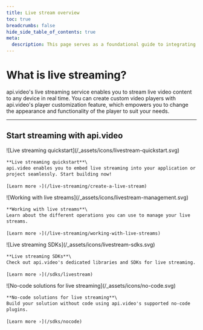 ```yaml
---
title: Live stream overview
toc: true
breadcrumbs: false
hide_side_table_of_contents: true
meta:
  description: This page serves as a foundational guide to integrating api.video's solutions for live streaming.
---
```


<div class="section-header">

# What is live streaming?

  api.video's live streaming service enables you to stream live video content to any device in real time. You can create custom video players with api.video's player customization feature, which empowers you to change the appearance and functionality of the player to suit your needs.

</div>

---

## Start streaming with api.video

<Grid cols="2" gap="3">
<Card pad="3">
    ![Live streaming quickstart](/_assets/icons/livestream-quickstart.svg)

    **Live streaming quickstart**\
    api.video enables you to embed live streaming into your application or project seamlessly. Start building now!

    [Learn more ›](/live-streaming/create-a-live-stream)
</Card>
<Card pad="3">
    ![Working with live streams](/_assets/icons/livestream-management.svg)

    **Working with live streams**\
    Learn about the different operations you can use to manage your live streams.

    [Learn more ›](/live-streaming/working-with-live-streams)
</Card>
<Card pad="3">
    ![Live streaming SDKs](/_assets/icons/livestream-sdks.svg)

    **Live streaming SDKs**\
    Check out api.video's dedicated libraries and SDKs for live streaming.

    [Learn more ›](/sdks/livestream)
</Card>
<Card pad="3">
    ![No-code solutions for live streaming](/_assets/icons/no-code.svg)

    **No-code solutions for live streaming**\
    Build your solution without code using api.video's supported no-code plugins.

    [Learn more ›](/sdks/nocode)
</Card>
</Grid>